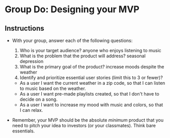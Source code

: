 # Group Do: Designing your MVP

## Instructions
* With your group, answer each of the following questions:
  1. Who is your target audience?
     anyone who enjoys listening to music
  2. What is the problem that the product will address?
     seasonal depression
  3. What is the primary goal of the product?
     increase moods despite the weather
  4. Identify and prioritize essential user stories (limit this to 3 or fewer)?
    - As a user I want the current weather in a zip code, so that I can listen to music based on the weather.
    - As a user I want pre-made playlists created, so that I don't have to decide on a song.
    - As a user I want to increase my mood with music and colors, so that I can relax.

* Remember, your MVP should be the absolute *minimum* product that you need to pitch your idea to investors (or your classmates). Think bare essentials.